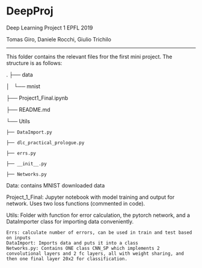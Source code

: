 # DeepProj
Deep Learning Project 1 EPFL 2019

Tomas Giro, Daniele Rocchi, Giulio Trichilo

--------------------------

This folder contains the relevant files fror the first mini project. The structure is as follows:

.
├── data

│   └── mnist

├── Project1_Final.ipynb

├── README.md

└── Utils

    ├── DataImport.py
    
    ├── dlc_practical_prologue.py
    
    ├── errs.py
    
    ├── __init__.py
    
    ├── Networks.py
    

Data: contains MNIST downloaded data

Project_1_Final: Jupyter notebook with model training and output for network. Uses two loss functions (commented in code).

Utils: Folder with function for error calculation, the pytorch network, and a DataImporter class for importing data conveniently.

	Errs: calculate number of errors, can be used in train and test based on inputs
	DataImport: Imports data and puts it into a class
	Networks.py: Contains ONE class CNN_SP which implements 2 convolutional layers and 2 fc layers, all with weight sharing, and then one final layer 20x2 for classification.





